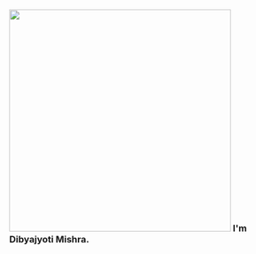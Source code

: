 ### <img src="https://media.giphy.com/media/3o7TKGAJ7CLp95cNI4/giphy.gif" width="400"> I'm Dibyajyoti Mishra. 
